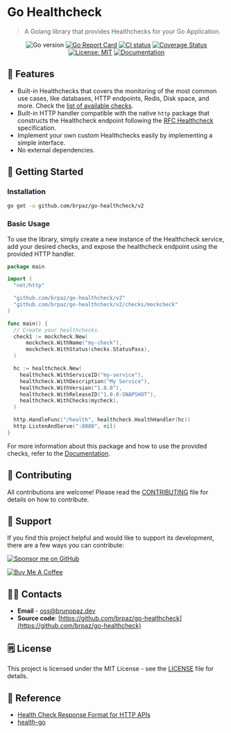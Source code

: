 # Go Healthcheck

> A Golang library that provides Healthchecks for your Go Application.


<div align="center">

![Go version](https://img.shields.io/github/go-mod/go-version/brpaz/go-healthcheck?style=for-the-badge)
[![Go Report Card](https://goreportcard.com/badge/github.com/brpaz/go-healthcheck/v2?style=for-the-badge)](https://goreportcard.com/report/github.com/brpaz/go-healthcheck/v2)
[![CI status](https://img.shields.io/github/actions/workflow/status/brpaz/go-healthcheck/ci.yml?style=for-the-badge)](https://github.com/brpaz/go-healthcheck/actions/workflows/ci.yml)
[![Coverage Status](https://img.shields.io/codecov/c/github/brpaz/go-healthcheck?style=for-the-badge)](https://codecov.io/gh/brpaz/go-healthcheck)
[![License: MIT](https://img.shields.io/badge/License-MIT-yellow.svg?style=for-the-badge)](https://opensource.org/licenses/MIT)
[![Documentation](https://img.shields.io/badge/Documentation-Documentation?style=for-the-badge&logo=mdbook&label=Read&color=%23ccc)](https://brpaz.github.io/go-healthcheck)

</div>

## 🎯 Features

- Built-in Healthchecks that covers the monitoring of the most common use cases, like databases, HTTP endpoints, Redis, Disk space, and more. Check the [list of available checks](https://brpaz.github.io/go-healthcheck/checks/).
- Built-in HTTP handler compatible with the native `http` package that constructs the Healthcheck endpoint following the [RFC Healthcheck](https://inadarei.github.io/rfc-healthcheck/) specification.
- Implement your own custom Healthchecks easily by implementing a simple interface.
- No external dependencies.

## 🚀 Getting Started

### Installation

```bash
go get -u github.com/brpaz/go-healthcheck/v2
```

### Basic Usage

To use the library, simply create a new instance of the Healthcheck service, add your desired checks, and expose the healthcheck endpoint using the provided HTTP handler.

```go
package main

import (
  "net/http"

  "github.com/brpaz/go-healthcheck/v2"
  "github.com/brpaz/go-healthcheck/v2/checks/mockcheck"
)

func main() {
  // Create your healthchecks.
  check1 := mockcheck.New(
      mockcheck.WithName("my-check"),
      mockcheck.WithStatus(checks.StatusPass),
  )

  hc := healthcheck.New(
    healthcheck.WithServiceID("my-service"),
    healthcheck.WithDescription("My Service"),
    healthcheck.WithVersion("1.0.0"),
    healthcheck.WithReleaseID("1.0.0-SNAPSHOT"),
    healthcheck.WithChecks(mycheck),
  )

  http.HandleFunc("/health", healthcheck.HealthHandler(hc))
  http.ListenAndServe(":8080", nil)
}
```

For more information about this package and how to use the provided checks, refer to the [Documentation](https://brpaz.github.io/go-healthcheck).

## 🤝 Contributing

All contributions are welcome! Please read the [CONTRIBUTING](CONTRIBUTING.md) file for details on how to contribute.

## 🫶 Support

If you find this project helpful and would like to support its development, there are a few ways you can contribute:

[![Sponsor me on GitHub](https://img.shields.io/badge/Sponsor-%E2%9D%A4-%23db61a2.svg?&logo=github&logoColor=red&&style=for-the-badge&labelColor=white)](https://github.com/sponsors/brpaz)

<a href="https://www.buymeacoffee.com/Z1Bu6asGV" target="_blank"><img src="https://www.buymeacoffee.com/assets/img/custom_images/orange_img.png" alt="Buy Me A Coffee" style="height: auto !important;width: auto !important;" ></a>

## 🧑‍🦱 Contacts

-  **Email** - [oss@brunopaz.dev](oss@brunopaz.dev)
-  **Source code**: [https://github.com/brpaz/go-healthcheck](https://github.com/brpaz/go-healthcheck)

## 🗒️ License

This project is licensed under the MIT License - see the [LICENSE](LICENSE) file for details.

## 🔗 Reference

- [Health Check Response Format for HTTP APIs](https://inadarei.github.io/rfc-healthcheck/)
- [health-go](https://github.com/hellofresh/health-go)
